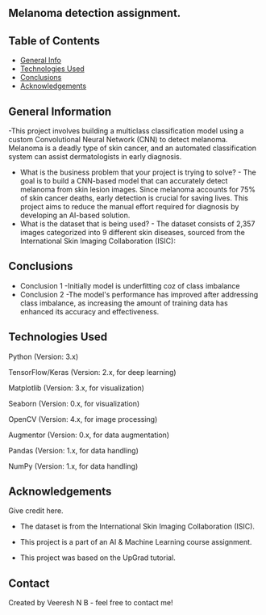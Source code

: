 ## Melanoma detection assignment.


## Table of Contents
* [General Info](#general-information)
* [Technologies Used](#technologies-used)
* [Conclusions](#conclusions)
* [Acknowledgements](#acknowledgements)

## General Information
-This project involves building a multiclass classification model using a custom Convolutional Neural Network (CNN) to detect melanoma. Melanoma is a deadly   type of skin cancer, and an automated classification system can assist dermatologists in early diagnosis.
- What is the business problem that your project is trying to solve? - The goal is to build a CNN-based model that can accurately detect melanoma from skin lesion images. Since melanoma accounts for 75% of skin cancer deaths, early detection is crucial for saving lives. This project aims to reduce the manual effort required for diagnosis by developing an AI-based solution.
- What is the dataset that is being used? - The dataset consists of 2,357 images categorized into 9 different skin diseases, sourced from the International Skin Imaging Collaboration (ISIC):



## Conclusions
- Conclusion 1 -Initially model is underfitting coz of class imbalance
- Conclusion 2 -The model's performance has improved after addressing class imbalance, as increasing the amount of training data has enhanced its accuracy and effectiveness.



## Technologies Used
Python (Version: 3.x)

TensorFlow/Keras (Version: 2.x, for deep learning)

Matplotlib (Version: 3.x, for visualization)

Seaborn (Version: 0.x, for visualization)

OpenCV (Version: 4.x, for image processing)

Augmentor (Version: 0.x, for data augmentation)

Pandas (Version: 1.x, for data handling)

NumPy (Version: 1.x, for data handling)


## Acknowledgements
Give credit here.
- The dataset is from the International Skin Imaging Collaboration (ISIC).

- This project is a part of an AI & Machine Learning course assignment.

- This project was based on the UpGrad tutorial.


## Contact
Created by Veeresh N B - feel free to contact me!
